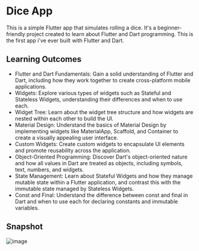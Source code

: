 # Dice App
This is a simple Flutter app that simulates rolling a dice. It's a beginner-friendly project created to learn about Flutter and Dart programming. This is the first app i've ever built with Flutter and Dart.


## Learning Outcomes
- Flutter and Dart Fundamentals: Gain a solid understanding of Flutter and Dart, including how they work together to create cross-platform mobile applications.
- Widgets: Explore various types of widgets such as Stateful and Stateless Widgets, understanding their differences and when to use each.
- Widget Tree: Learn about the widget tree structure and how widgets are nested within each other to build the UI.
- Material Design: Understand the basics of Material Design by implementing widgets like MaterialApp, Scaffold, and Container to create a visually appealing user interface.
- Custom Widgets: Create custom widgets to encapsulate UI elements and promote reusability across the application.
- Object-Oriented Programming: Discover Dart's object-oriented nature and how all values in Dart are treated as objects, including symbols, text, numbers, and widgets.
- State Management: Learn about Stateful Widgets and how they manage mutable state within a Flutter application, and contrast this with the immutable state managed by Stateless Widgets.
- Const and Final: Understand the difference between const and final in Dart and when to use each for declaring constants and immutable variables.



## Snapshot
![image](https://github.com/H4hmad/Learning-Flutter/assets/140472428/1820840d-b63f-47c4-922b-4ddf06349349)
